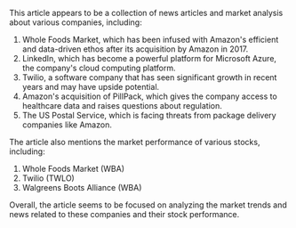 This article appears to be a collection of news articles and market analysis about various companies, including:

1. Whole Foods Market, which has been infused with Amazon's efficient and data-driven ethos after its acquisition by Amazon in 2017.
2. LinkedIn, which has become a powerful platform for Microsoft Azure, the company's cloud computing platform.
3. Twilio, a software company that has seen significant growth in recent years and may have upside potential.
4. Amazon's acquisition of PillPack, which gives the company access to healthcare data and raises questions about regulation.
5. The US Postal Service, which is facing threats from package delivery companies like Amazon.

The article also mentions the market performance of various stocks, including:

1. Whole Foods Market (WBA)
2. Twilio (TWLO)
3. Walgreens Boots Alliance (WBA)

Overall, the article seems to be focused on analyzing the market trends and news related to these companies and their stock performance.